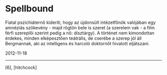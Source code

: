 # Spellbound

Fiatal pszichiáternő kideríti, hogy az újdonsült intézetfőnök valójában egy amnéziás szökevény - majd rögtön bele is szeret (a szerelem vak - a film férfi szereplői szerint pedig a nő: dísztárgy). A történet nem kimondottan érdekes, minden elképesztően teátrális, de cserébe a szerep jól áll Bergmannak, aki az intelligens és harcoló doktornőt hivatott eljátszani.

2012-11-18 

----

[6], [hitchcock]